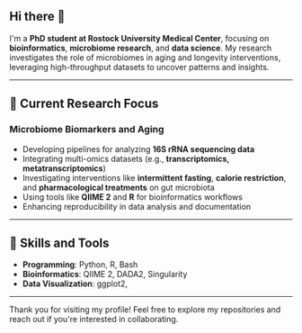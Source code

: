 ## Hi there 👋

I'm a **PhD student at Rostock University Medical Center**, focusing on **bioinformatics**, **microbiome research**, and **data science**. My research investigates the role of microbiomes in aging and longevity interventions, leveraging high-throughput datasets to uncover patterns and insights.

---

## 🚀 Current Research Focus

### Microbiome Biomarkers and Aging
- Developing pipelines for analyzing **16S rRNA sequencing data**
- Integrating multi-omics datasets (e.g., **transcriptomics, metatranscriptomics**)
- Investigating interventions like **intermittent fasting**, **calorie restriction**, and **pharmacological treatments** on gut microbiota
- Using tools like **QIIME 2** and **R** for bioinformatics workflows
- Enhancing reproducibility in data analysis and documentation

---

## 🔧 Skills and Tools

- **Programming**: Python, R, Bash  
- **Bioinformatics**: QIIME 2, DADA2, Singularity  
- **Data Visualization**: ggplot2, 


---

Thank you for visiting my profile! Feel free to explore my repositories and reach out if you're interested in collaborating.
